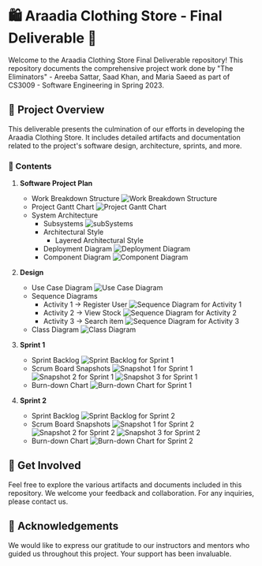 # 🛍️ Araadia Clothing Store - Final Deliverable 🎉

Welcome to the Araadia Clothing Store Final Deliverable repository! This repository documents the comprehensive project work done by "The Eliminators" - Areeba Sattar, Saad Khan, and Maria Saeed as part of CS3009 - Software Engineering in Spring 2023.

## 📜 Project Overview

This deliverable presents the culmination of our efforts in developing the Araadia Clothing Store. It includes detailed artifacts and documentation related to the project's software design, architecture, sprints, and more.

### 📂 Contents

1. **Software Project Plan**
   - Work Breakdown Structure
     ![Work Breakdown Structure](wbs.PNG)
   - Project Gantt Chart
     ![Project Gantt Chart](pgc.PNG)
   - System Architecture
     - Subsystems
      ![subSystems](subsys.PNG)
     - Architectural Style
       - Layered Architectural Style
     - Deployment Diagram
       ![Deployment Diagram](deploydiag.PNG)
     - Component Diagram
       ![Component Diagram](compdiag.PNG)

2. **Design**
   - Use Case Diagram
     ![Use Case Diagram](uc.PNG)
   - Sequence Diagrams
     - Activity 1 -> Register User
       ![Sequence Diagram for Activity 1](reguser.PNG)
     - Activity 2 -> View Stock
       ![Sequence Diagram for Activity 2](viewst.PNG)
     - Activity 3 -> Search item
       ![Sequence Diagram for Activity 3](search.PMG)
   - Class Diagram
     ![Class Diagram](classdiag.PNG)

3. **Sprint 1**
   - Sprint Backlog
     ![Sprint Backlog for Sprint 1](path/to/your/image.png)
   - Scrum Board Snapshots
     ![Snapshot 1 for Sprint 1](path/to/your/image.png)
     ![Snapshot 2 for Sprint 1](path/to/your/image.png)
     ![Snapshot 3 for Sprint 1](path/to/your/image.png)
   - Burn-down Chart
     ![Burn-down Chart for Sprint 1](path/to/your/image.png)

4. **Sprint 2**
   - Sprint Backlog
     ![Sprint Backlog for Sprint 2](path/to/your/image.png)
   - Scrum Board Snapshots
     ![Snapshot 1 for Sprint 2](path/to/your/image.png)
     ![Snapshot 2 for Sprint 2](path/to/your/image.png)
     ![Snapshot 3 for Sprint 2](path/to/your/image.png)
   - Burn-down Chart
     ![Burn-down Chart for Sprint 2](path/to/your/image.png)

## 🚀 Get Involved

Feel free to explore the various artifacts and documents included in this repository. We welcome your feedback and collaboration. For any inquiries, please contact us.

## 🙌 Acknowledgements

We would like to express our gratitude to our instructors and mentors who guided us throughout this project. Your support has been invaluable.

